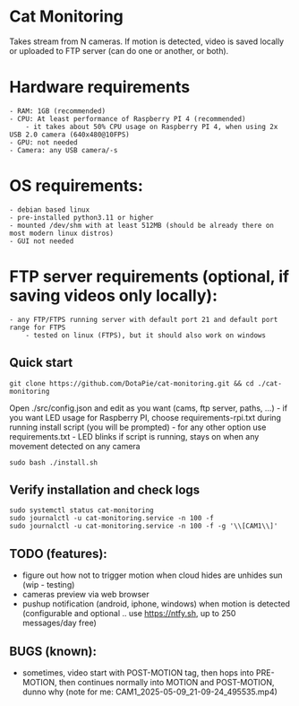 # Cat Monitoring

Takes stream from N cameras. If motion is detected, video is saved locally or uploaded to FTP server (can do one or another, or both).

# Hardware requirements
    - RAM: 1GB (recommended)
    - CPU: At least performance of Raspberry PI 4 (recommended) 
        - it takes about 50% CPU usage on Raspberry PI 4, when using 2x USB 2.0 camera (640x480@10FPS)
    - GPU: not needed
    - Camera: any USB camera/-s

# OS requirements: 
    - debian based linux
    - pre-installed python3.11 or higher
    - mounted /dev/shm with at least 512MB (should be already there on most modern linux distros)
    - GUI not needed

# FTP server requirements (optional, if saving videos only locally):
    - any FTP/FTPS running server with default port 21 and default port range for FTPS
        - tested on linux (FTPS), but it should also work on windows

## Quick start
```
git clone https://github.com/DotaPie/cat-monitoring.git && cd ./cat-monitoring
```
Open ./src/config.json and edit as you want (cams, ftp server, paths, ...)
    - if you want LED usage for Raspberry PI, choose requirements-rpi.txt during running install script (you will be prompted)
    - for any other option use requirements.txt
    - LED blinks if script is running, stays on when any movement detected on any camera
```
sudo bash ./install.sh
```

## Verify installation and check logs
```
sudo systemctl status cat-monitoring
sudo journalctl -u cat-monitoring.service -n 100 -f 
sudo journalctl -u cat-monitoring.service -n 100 -f -g '\\[CAM1\\]'
```

## TODO (features):
- figure out how not to trigger motion when cloud hides are unhides sun (wip - testing)
- cameras preview via web browser
- pushup notification (android, iphone, windows) when motion is detected (configurable and optional .. use https://ntfy.sh, up to 250 messages/day free)

## BUGS (known):
- sometimes, video start with POST-MOTION tag, then hops into PRE-MOTION, then continues normally into MOTION and POST-MOTION, dunno why (note for me: CAM1_2025-05-09_21-09-24_495535.mp4)